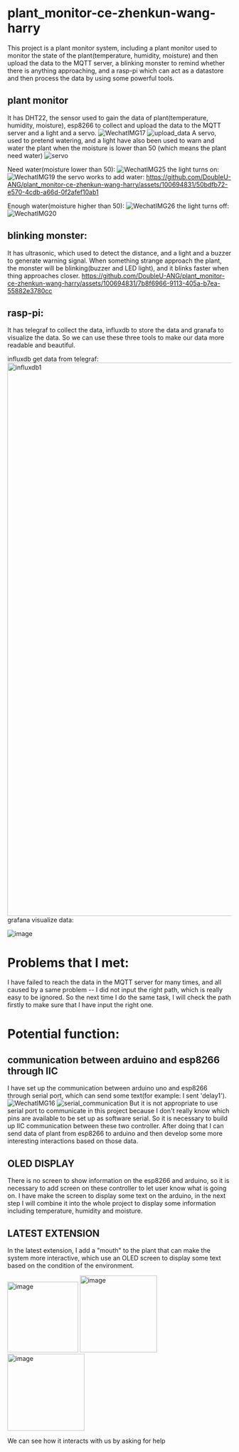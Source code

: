 # plant_monitor-ce-zhenkun-wang-harry
This project is a plant monitor system, including a plant monitor used to monitor the state of the plant(temperature, humidity, moisture) and then upload the data to the MQTT server, a blinking monster to remind whether there is anything approaching, and a rasp-pi which can act as a datastore and then process the data by using some powerful tools.
## plant monitor
It has DHT22, the sensor used to gain the data of plant(temperature, humidity, moisture), esp8266 to collect and upload the data to the MQTT server and a light and a servo.
![WechatIMG17](https://github.com/DoubleU-ANG/plant_monitor-ce-zhenkun-wang-harry/assets/100694831/6661fec5-6c41-4d19-a25b-038c13d6825c)
![upload_data](https://github.com/DoubleU-ANG/plant_monitor-ce-zhenkun-wang-harry/assets/100694831/4856acfd-611e-4a75-b611-499a4dc8d267)
A servo, used to pretend watering, and a light have also been used to warn and water the plant when the moisture is lower than 50 (which means the plant need water)
![servo](https://github.com/DoubleU-ANG/plant_monitor-ce-zhenkun-wang-harry/assets/100694831/4ca95131-d9d8-491c-a1e7-313afe856c62)

Need water(moisture lower than 50):
![WechatIMG25](https://github.com/DoubleU-ANG/plant_monitor-ce-zhenkun-wang-harry/assets/100694831/4f6174ae-f39d-4231-85cb-504043c5a3a8)
the light turns on:
![WechatIMG19](https://github.com/DoubleU-ANG/plant_monitor-ce-zhenkun-wang-harry/assets/100694831/ac116bbd-8261-4d77-98f3-eab70a27971a)
the servo works to add water:
https://github.com/DoubleU-ANG/plant_monitor-ce-zhenkun-wang-harry/assets/100694831/50bdfb72-e570-4cdb-a66d-0f2afef10ab1


Enough water(moisture higher than 50):
![WechatIMG26](https://github.com/DoubleU-ANG/plant_monitor-ce-zhenkun-wang-harry/assets/100694831/d58c2744-9e43-42ad-9e4b-e848c53c73b5)
the light turns off:
![WechatIMG20](https://github.com/DoubleU-ANG/plant_monitor-ce-zhenkun-wang-harry/assets/100694831/e30f5dcb-34d0-4021-a636-5f9db830cbd2)

## blinking monster:
It has ultrasonic, which used to detect the distance, and a light and a buzzer to generate warning signal.
When something strange approach the plant, the monster will be blinking(buzzer and LED light), and it blinks faster when thing approaches closer.
https://github.com/DoubleU-ANG/plant_monitor-ce-zhenkun-wang-harry/assets/100694831/7b8f6966-9113-405a-b7ea-55882e3780cc

## rasp-pi:
It has telegraf to collect the data, influxdb to store the data and granafa to visualize the data. So we can use these three tools to make our data more readable and beautiful.

influxdb get data from telegraf:
<img width="1244" alt="influxdb1" src="https://github.com/DoubleU-ANG/plant_monitor-ce-zhenkun-wang-harry/assets/100694831/50f81c36-9ede-4b38-9fd5-5dce3d5df410">
grafana visualize data:


![image](https://github.com/DoubleU-ANG/plant_monitor-ce-zhenkun-wang-harry/assets/100694831/4417d047-da5a-4875-b665-e0ca90bae23c)




# Problems that I met:
I have failed to reach the data in the MQTT server for many times, and all caused by a same problem -- I did not input the right path, which is really easy to be ignored. So the next time I do the same task, I will check the path firstly to make sure that I have input the right one. 

# Potential function:
## communication between arduino and esp8266 through IIC
I have set up the communication between arduino uno and esp8266 through serial port, which can send some text(for example: I sent 'delay1').
![WechatIMG16](https://github.com/DoubleU-ANG/plant_monitor-ce-zhenkun-wang-harry/assets/100694831/d67021fd-d9c3-4020-a7ec-64df264a3034)
![serial_communication](https://github.com/DoubleU-ANG/plant_monitor-ce-zhenkun-wang-harry/assets/100694831/9ce7886a-47e5-4745-8f8f-caf3df6e8eaa)
But it is not appropriate to use serial port to communicate in this project because I don't really know which pins are available to be set up as software serial. So it is necessary to build up IIC communication between these two controller. After doing that I can send data of plant from esp8266 to arduino and then develop some more interesting interactions based on those data.

## OLED DISPLAY
There is no screen to show information on the esp8266 and arduino, so it is necessary to add screen on these controller to let user know what is going on. I have make the screen to display some text on the arduino, in the next step I will combine it into the whole project to display some information including temperature, humidity and moisture.


## LATEST EXTENSION
In the latest extension, I add a "mouth" to the plant that can make the system more interactive, which use an OLED screen to display some text based on the condition of the environment.

<img width="159" alt="image" src="https://github.com/DoubleU-ANG/plant_monitor-ce-zhenkun-wang-harry/assets/100694831/b6c7af6e-79a2-4316-a4d1-98fe62427fe3">

<img width="173" alt="image" src="https://github.com/DoubleU-ANG/plant_monitor-ce-zhenkun-wang-harry/assets/100694831/590fb0c2-6c28-4581-9a76-31fedbaebc05">

<img width="173" alt="image" src="https://github.com/DoubleU-ANG/plant_monitor-ce-zhenkun-wang-harry/assets/100694831/0b06262d-fa64-4812-8c17-4e6db460f6bd">

We can see how it interacts with us by asking for help

